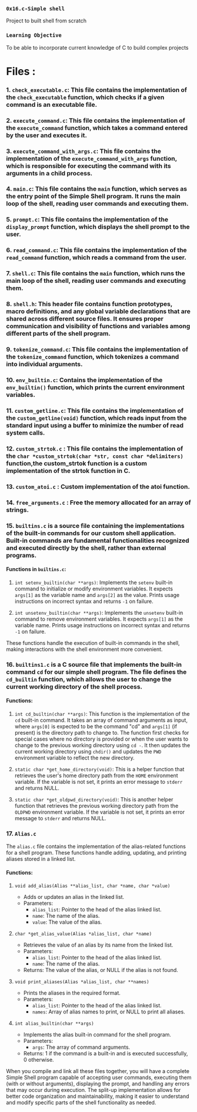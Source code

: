### `0x16.c-Simple shell`
Project to built shell from scratch

### `Learning Objective`
To be able to incorporate current knowledge of C to build complex projects


# Files : #

### 1. `check_executable.c`:  This file contains the implementation of the `check_executable` function, which checks if a given command is an executable file.

### 2. `execute_command.c`: This file contains the implementation of the `execute_command` function, which takes a command entered by the user and executes it.

### 3. `execute_command_with_args.c`: This file contains the implementation of the `execute_command_with_args` function, which is responsible for executing the command with its arguments in a child process.

### 4. `main.c`: This file contains the `main` function, which serves as the entry point of the Simple Shell program. It runs the main loop of the shell, reading user commands and executing them.

### 5. `prompt.c`: This file contains the implementation of the `display_prompt` function, which displays the shell prompt to the user.

### 6. `read_command.c`: This file contains the implementation of the `read_command` function, which reads a command from the user.

### 7. `shell.c`: This file contains the `main` function, which runs the main loop of the shell, reading user commands and executing them.

### 8. `shell.h`: This header file contains function prototypes, macro definitions, and any global variable declarations that are shared across different source files. It ensures proper communication and visibility of functions and variables among different parts of the shell program.

### 9. `tokenize_command.c`: This file contains the implementation of the `tokenize_command` function, which tokenizes a command into individual arguments.

### 10. `env_builtin.c`: Contains the implementation of the `env_builtin()` function, which prints the current environment variables.

### 11. `custom_getline.c`: This file contains the implementation of the `custom_getline(void)` function, which reads input from the standard input using a buffer to minimize the number of read system calls.

### 12. `custom_strtok.c` : This file contains the implementation of the `char *custom_strtok(char *str, const char *delimiters)` function,the custom_strtok function is a custom implementation of the strtok function in C.

### 13. `custom_atoi.c` : Custom implementation of the atoi function.

### 14. `free_arguments.c` : Free the memory allocated for an array of strings.

### 15. `builtins.c` is a source file containing the implementations of the built-in commands for our custom shell application. Built-in commands are fundamental functionalities recognized and executed directly by the shell, rather than external programs.

#### Functions in `builtins.c`:

1. `int setenv_builtin(char **args)`: Implements the `setenv` built-in command to initialize or modify environment variables. It expects `args[1]` as the variable name and `args[2]` as the value. Prints usage instructions on incorrect syntax and returns `-1` on failure.

2. `int unsetenv_builtin(char **args)`: Implements the `unsetenv` built-in command to remove environment variables. It expects `args[1]` as the variable name. Prints usage instructions on incorrect syntax and returns `-1` on failure.

These functions handle the execution of built-in commands in the shell, making interactions with the shell environment more convenient.

### 16. `builtins1.c` is a C source file that implements the built-in command `cd` for our simple shell program. The file defines the `cd_builtin` function, which allows the user to change the current working directory of the shell process.

#### Functions:

1. `int cd_builtin(char **args)`: This function is the implementation of the `cd` built-in command. It takes an array of command arguments as input, where `args[0]` is expected to be the command "cd" and `args[1]` (if present) is the directory path to change to. The function first checks for special cases where no directory is provided or when the user wants to change to the previous working directory using `cd -`. It then updates the current working directory using `chdir()` and updates the `PWD` environment variable to reflect the new directory.

2. `static char *get_home_directory(void)`: This is a helper function that retrieves the user's home directory path from the `HOME` environment variable. If the variable is not set, it prints an error message to `stderr` and returns NULL.

3. `static char *get_oldpwd_directory(void)`: This is another helper function that retrieves the previous working directory path from the `OLDPWD` environment variable. If the variable is not set, it prints an error message to `stderr` and returns NULL.

### 17. `Alias.c`

The `alias.c` file contains the implementation of the alias-related functions for a shell program. These functions handle adding, updating, and printing aliases stored in a linked list.

#### Functions:

1. `void add_alias(Alias **alias_list, char *name, char *value)`
   - Adds or updates an alias in the linked list.
   - Parameters:
     - `alias_list`: Pointer to the head of the alias linked list.
     - `name`: The name of the alias.
     - `value`: The value of the alias.

2. `char *get_alias_value(Alias *alias_list, char *name)`
   - Retrieves the value of an alias by its name from the linked list.
   - Parameters:
     - `alias_list`: Pointer to the head of the alias linked list.
     - `name`: The name of the alias.
   - Returns: The value of the alias, or NULL if the alias is not found.

3. `void print_aliases(Alias *alias_list, char **names)`
   - Prints the aliases in the required format.
   - Parameters:
     - `alias_list`: Pointer to the head of the alias linked list.
     - `names`: Array of alias names to print, or NULL to print all aliases.

4. `int alias_builtin(char **args)`
   - Implements the alias built-in command for the shell program.
   - Parameters:
     - `args`: The array of command arguments.
   - Returns: 1 if the command is a built-in and is executed successfully, 0 otherwise.

When you compile and link all these files together, you will have a complete Simple Shell program capable of accepting user commands, executing them (with or without arguments), displaying the prompt, and handling any errors that may occur during execution. The split-up implementation allows for better code organization and maintainability, making it easier to understand and modify specific parts of the shell functionality as needed.
